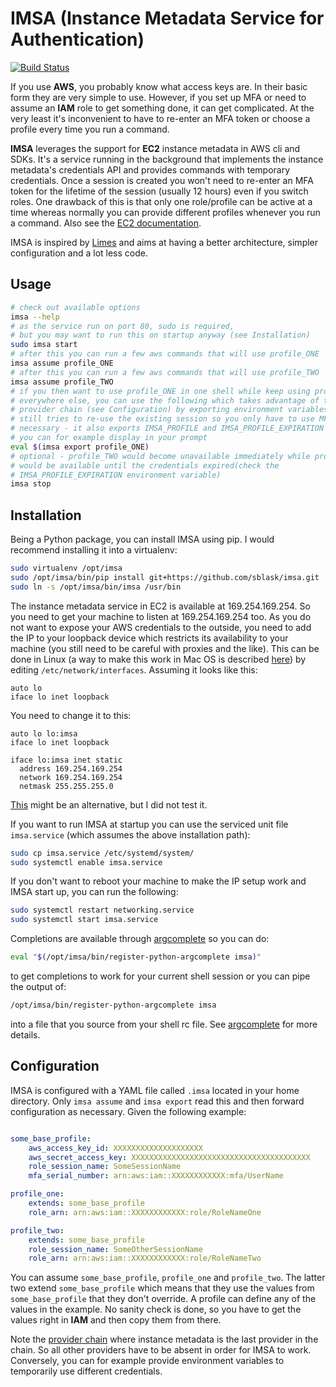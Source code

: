 IMSA (Instance Metadata Service for Authentication)
===================================================

[![Build Status](https://github.com/sblask/imsa/actions/workflows/build.yml/badge.svg)](https://github.com/sblask/imsa/actions/workflows/build.yml)

If you use **AWS**, you probably know what access keys are. In their basic form
they are very simple to use. However, if you set up MFA or need to assume an
**IAM** role to get something done, it can get complicated. At the very least
it's inconvenient to have to re-enter an MFA token or choose a profile every
time you run a command.

**IMSA** leverages the support for **EC2** instance metadata in AWS cli and
SDKs.  It's a service running in the background that implements the instance
metadata's credentials API and provides commands with temporary credentials.
Once a session is created you won't need to re-enter an MFA token for the
lifetime of the session (usually 12 hours) even if you switch roles. One
drawback of this is that only one role/profile can be active at a time whereas
normally you can provide different profiles whenever you run a command. Also
see the [EC2 documentation](https://docs.aws.amazon.com/AWSEC2/latest/UserGuide/iam-roles-for-amazon-ec2.html#instance-metadata-security-credentials).

IMSA is inspired by [Limes](https://github.com/otm/limes) and aims at having a
better architecture, simpler configuration and a lot less code.

Usage
-----

```bash
# check out available options
imsa --help
# as the service run on port 80, sudo is required,
# but you may want to run this on startup anyway (see Installation)
sudo imsa start
# after this you can run a few aws commands that will use profile_ONE
imsa assume profile_ONE
# after this you can run a few aws commands that will use profile_TWO
imsa assume profile_TWO
# if you then want to use profile_ONE in one shell while keep using profile_TWO
# everywhere else, you can use the following which takes advantage of the
# provider chain (see Configuration) by exporting environment variables - it
# still tries to re-use the existing session so you only have to use MFA if
# necessary - it also exports IMSA_PROFILE and IMSA_PROFILE_EXPIRATION which
# you can for example display in your prompt
eval $(imsa export profile_ONE)
# optional - profile_TWO would become unavailable immediately while profile_ONE
# would be available until the credentials expired(check the
# IMSA_PROFILE_EXPIRATION environment variable)
imsa stop
```

Installation
------------

Being a Python package, you can install IMSA using pip. I would recommend
installing it into a virtualenv:

```bash
sudo virtualenv /opt/imsa
sudo /opt/imsa/bin/pip install git+https://github.com/sblask/imsa.git
sudo ln -s /opt/imsa/bin/imsa /usr/bin

```

The instance metadata service in EC2 is available at 169.254.169.254. So you
need to get your machine to listen at 169.254.169.254 too. As you do not want
to expose your AWS credentials to the outside, you need to add the IP to your
loopback device which restricts its availability to your machine (you still
need to be careful with proxies and the like). This can be done in Linux (a way
to make this work in Mac OS is described
[here](https://blog.felipe-alfaro.com/2017/03/22/persistent-loopback-interfaces-in-mac-os-x/))
by editing `/etc/network/interfaces`. Assuming it looks like this:

```text
auto lo
iface lo inet loopback
```

You need to change it to this:

```text
auto lo lo:imsa
iface lo inet loopback

iface lo:imsa inet static
  address 169.254.169.254
  network 169.254.169.254
  netmask 255.255.255.0
```

[This](https://www.aangelis.gr/blog/2016/04/multiple-loopback-ips-in-arch-linux)
might be an alternative, but I did not test it.

If you want to run IMSA at startup you can use the serviced unit file
`imsa.service` (which assumes the above installation path):

```bash
sudo cp imsa.service /etc/systemd/system/
sudo systemctl enable imsa.service
```

If you don't want to reboot your machine to make the IP setup work and IMSA
start up, you can run the following:

```bash
sudo systemctl restart networking.service
sudo systemctl start imsa.service
```

Completions are available through
[argcomplete](https://pypi.org/project/argcomplete/) so you can do:

```bash
eval "$(/opt/imsa/bin/register-python-argcomplete imsa)"
```

to get completions to work for your current shell session or you can pipe the
output of:

```bash
/opt/imsa/bin/register-python-argcomplete imsa
```

into a file that you source from your shell rc file. See
[argcomplete](https://pypi.org/project/argcomplete/) for more details.

Configuration
-------------

IMSA is configured with a YAML file called `.imsa` located in your home
directory. Only `imsa assume` and `imsa export` read this and then forward
configuration as necessary. Given the following example:

```yaml

some_base_profile:
    aws_access_key_id: XXXXXXXXXXXXXXXXXXXX
    aws_secret_access_key: XXXXXXXXXXXXXXXXXXXXXXXXXXXXXXXXXXXXXXXX
    role_session_name: SomeSessionName
    mfa_serial_number: arn:aws:iam::XXXXXXXXXXXX:mfa/UserName

profile_one:
    extends: some_base_profile
    role_arn: arn:aws:iam::XXXXXXXXXXXX:role/RoleNameOne

profile_two:
    extends: some_base_profile
    role_session_name: SomeOtherSessionName
    role_arn: arn:aws:iam::XXXXXXXXXXXX:role/RoleNameTwo
```

You can assume `some_base_profile`, `profile_one` and `profile_two`. The latter
two extend `some_base_profile` which means that they use the values from
`some_base_profile` that they don't override. A profile can define any of the
values in the example. No sanity check is done, so you have to get the values
right in **IAM** and then copy them from there.

Note the [provider
chain](https://docs.aws.amazon.com/cli/latest/userguide/cli-configure-quickstart.html#cli-configure-quickstart-precedence)
where instance metadata is the last provider in the chain. So all other
providers have to be absent in order for IMSA to work. Conversely, you can for
example provide environment variables to temporarily use different credentials.

